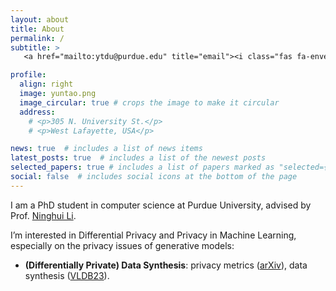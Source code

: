 ```yaml
---
layout: about
title: About
permalink: /
subtitle: >
   <a href="mailto:ytdu@purdue.edu" title="email"><i class="fas fa-envelope fa-2x"></i></a> <a href="https://scholar.google.com/citations?user=BbvY_QsAAAAJ" title="Google Scholar"><i class="ai ai-google-scholar fa-2x"></i></a> <a href="https://github.com/zealscott" title="GitHub"><i class="fab fa-github fa-2x"></i></a> <a href="https://research.zealscott.com/feed.xml" title="RSS Feed"><i class="fas fa-rss-square fa-2x"></i></a>

profile:
  align: right
  image: yuntao.png
  image_circular: true # crops the image to make it circular
  address:
    # <p>305 N. University St.</p>
    # <p>West Lafayette, USA</p>

news: true  # includes a list of news items
latest_posts: true  # includes a list of the newest posts
selected_papers: true # includes a list of papers marked as "selected={true}"
social: false  # includes social icons at the bottom of the page
---
```


I am a PhD student in computer science at Purdue University, advised by Prof. [Ninghui Li](https://www.cs.purdue.edu/homes/ninghui).

I’m interested in Differential Privacy and Privacy in Machine Learning, especially on the privacy issues of generative models:

- **(Differentially Private) Data Synthesis**: privacy metrics ([arXiv](https://arxiv.org/abs/2402.06806)), data synthesis ([VLDB23](https://arxiv.org/abs/2302.06180)).




<!-- I have been very fortunate to work with Prof. [Yunjun Gao](https://person.zju.edu.cn/en/gaoyj_en) at Zhejiang University <img src='/assets/img/zju_logo.svg' style="width: 4em;">, with Prof. [Zhikun Zhang](http://zhangzhk.com/) at Stanford University <img src='/assets/img/stanford_logo.svg' style="width: 4em;">, with Prof. [Christian S. Jensen](https://homes.cs.aau.dk/~csj/) at Aalborg University <img src='/assets/img/aau_logo.svg' style="width: 4em;">,  with Prof. [Baihua Zheng](https://faculty.smu.edu.sg/profile/zheng-baihua-521) at Singapore Management University <img src='/assets/img/smu_logo.svg' style="width: 3.5em;">, with Dr. [Jianxun Lian](https://www.microsoft.com/en-us/research/people/jialia) and Dr. [Xing Xie](https://www.microsoft.com/en-us/research/people/xingx/) at [Microsoft Research Asia](https://www.msra.cn/) <img src='/assets/img/microsoft_logo.svg' style="width: 4em;">. -->



<!-- Write your biography here. Tell the world about yourself. Link to your favorite [subreddit](http://reddit.com). You can put a picture in, too. The code is already in, just name your picture `prof_pic.jpg` and put it in the `img/` folder.

Put your address / P.O. box / other info right below your picture. You can also disable any of these elements by editing `profile` property of the YAML header of your `_pages/about.md`. Edit `_bibliography/papers.bib` and Jekyll will render your [publications page](/al-folio/publications/) automatically.

Link to your social media connections, too. This theme is set up to use [Font Awesome icons](http://fortawesome.github.io/Font-Awesome/) and [Academicons](https://jpswalsh.github.io/academicons/), like the ones below. Add your Facebook, Twitter, LinkedIn, Google Scholar, or just disable all of them. -->
